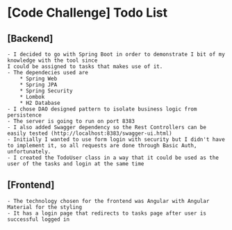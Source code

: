 # [Code Challenge] Todo List


## [Backend]
    - I decided to go with Spring Boot in order to demonstrate I bit of my knowledge with the tool since
    I could be assigned to tasks that makes use of it.
    - The dependecies used are
        * Spring Web
        * Spring JPA
        * Spring Security
        * Lombok
        * H2 Database
    - I chose DAO designed pattern to isolate business logic from persistence
    - The server is going to run on port 8383
    - I also added Swagger dependency so the Rest Controllers can be easily tested (http://localhost:8383/swagger-ui.html)
    - Initially I wanted to use form login with security but I didn't have to implement it, so all requests are done through Basic Auth, unfortunately.
    - I created the TodoUser class in a way that it could be used as the user of the tasks and login at the same time

## [Frontend]
    - The technology chosen for the frontend was Angular with Angular Material for the styling
    - It has a login page that redirects to tasks page after user is successful logged in



    